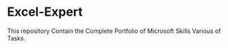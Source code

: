 # Excel-Expert
This repository Contain the Complete Portfolio of Microsoft Skills Various of Tasks.
